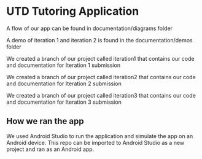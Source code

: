 # UTD Tutoring Application

A flow of our app can be found in documentation/diagrams folder

A demo of iteration 1 and iteration 2 is found in the documentation/demos folder

We created a branch of our project called iteration1 that contains our code and documentation for Iteration 1 submission

We created a branch of our project called iteration2 that contains our code and documentation for Iteration 2 submission

We created a branch of our project called iteration3 that contains our code and documentation for Iteration 3 submission

## How we ran the app

We used Android Studio to run the application and simulate the app on an Android device. This repo can be imported to Android Studio as a new project and ran as an Android app.
